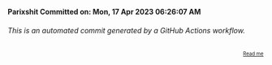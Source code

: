 **Parixshit Committed on: Mon, 17 Apr 2023 06:26:07 AM** <!-- 549499a0-4de5-438f-a0c5-66c9b8707531 -->

###### This is an automated commit generated by a GitHub Actions workflow.

<div align="right"><sub><sup><a href="https://github.com/Parixshit/AutoCommit.git">Read me</a></sup></sub></div>
